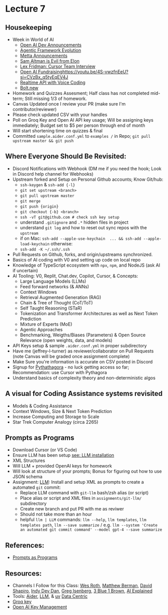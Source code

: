 # Lecture 7

## Housekeeping
- Week in World of AI
    * [Open AI Dev Announcements](https://youtu.be/i53gpiiDEbU?si=1yQeSBplEXWYDrcV)
    * [Agentic Framework Evolution](https://youtu.be/4akq4SKZxyk?si=2MsZRK7H6z1h3CHa)
    * [Metta Announcements](https://youtu.be/Hh152IbXPus?si=YotVHDzJjDpx_Ygj)
    * [Sam Altman is Evil from Elon](https://youtu.be/JP7QN_KM7nY?si=okPwrSygb814cFXz)
    * [Lex Fridman: Cursor Team Interview](https://youtu.be/oFfVt3S51T4?si=_vCXIMnHn-vc65NP)
    * [Open AI Fundraising]()https://youtu.be/4S-vwzfnEeU?si=CVzBx_q5tyEqEV4J
    * [Realtime API with Voice Coding](https://youtu.be/vN0t-kcPOXo?si=b2DYyf7affrs6bi-)
    * [Bolt.new](https://youtu.be/JnikJf0m5J4?si=Nz_0TjokcIxQptmk)
- Homework and Quizzes Assesment; Half class has not completed mid-term; Still missing 1/3 of homework.
- Canvas Updated once I review your PR (make sure I'm contributor/reviewer)
- Please check updated CSV with your handles
- Poll on Groq Key and Open AI API key usage; Will be assigning keys immediately; Budget set to $5 per person through end of month
- Will start shortening time on quizzes & final
- Committed `sample.aider.conf.yml` to `examples /` in Repo; `git pull upstream master && git push`

## Where Everyone Should Be Revisited:
- Discord Notifications with Webhook (DM me if you need the hook; Look in Discord help channel for Webhooks)
- Upstream forked and Setup on Personal Github accounts; Know Git/hub:
    * `ssh-keygen` & `ssh-add {-l}`
    * `git set upstream <branch>`
    * `git pull upstream master`
    * `git merge`
    * `git push {origin}`
    * `git checkout {-b} <branch>`
    * `ssh -vT git@github.com # check ssh key setup`
    * understand `.gitignore` and `.*` hidden files in project
    * understand `git log` and how to reset out sync repos with the `upstream`
    * if on Mac: `ssh-add --apple-use-keychain  ... && ssh-add --apple-load-keychain` otherwise:
    * `ssh-add -K ~/.ssh/.ssh`
- Pull Requests on Github, forks, and origin/upstreams synchronized.
- Basics of AI coding with V0 and setting up code on local repo
- Knowledge of TypeScript ecosystem with `npx`, `npm`, and NodeJS (ask AI if uncertain)
- AI Tooling: V0, Replit, Chat.dev, Copilot, Cursor, & Concepts:
    * Large Language Models (LLMs)
    * Feed forward networks (& ANNs)
    * Context Windows
    * Retrieval Augmented Generation (RAG)
    * Chain & Tree of Thought (CoT/ToT)
    * Self Taught Reasoning (STaR)
    * Tokenization and Transformer Architectures as well as Next Token Prediction
    * Mixture of Experts (MoE)
    * Agentic Approaches
    * Benchmarking, Weigths/Biases (Parameters) & Open Source Relevance (open weights, data, and models)
- API Keys setup & sample `.aider.conf.yml` in proper subdirectory
- Have me (jeffrey-l-turner) as reviewer/collaborator on Pull Requests (note Canvas will be graded once assignment complete)
- Make Sure you're information is accurate on CSV posted in Discord
- Signup for [Pythathagora](https://www.pythagora.ai) - no luck getting access so far; Recommendation: use Cursor with Pythagora
- Understand basics of complexity theory and non-deterministic algos

## A visual for Coding Assistance systems revisited
- Models & Coding Assistance
- Context Windows, Size & Next Token Prediction
- Increase Computing and Storage to Scale
- Star Trek Computer Analogy (circa 2265)

## Prompts as Programs
- Download Cursor (or VS Code)
- Ensure LLM has been setup [see: LLM installation](./lecture05.md)
- XML Structures
- Will LLM + provided OpenAI keys for homework
- Will look at structure of your prompts; Bonus for figuring out how to use JSON schema
- Assignment: [LLM](https://github.com/simonw/llm): Install and setup XML as prompts to create a automated `git` commit:
    * Replace LLM command with `git-llm` bash/zsh alias (or script)
    * Place alias or script and XML files in `assignments/git-llm/` subdirectory
    * Create new branch and put PR with me as reviwer
    * Should not take more than an hour
    * helpful `llm | LLM` commands: `llm --help`, `llm templates`, `llm templates path`, `llm --save summarize` / e.g. `llm --system 'Create an automated git commit command' --model gpt-4 --save summarize`

## References:
- [Prompts as Programs](https://youtu.be/IQI5BZlVI3Y?si=FuNUtqfFVVV_BZ6y)

## Resources:
- Channels I Follow for this Class: [Wes Roth](https://www.youtube.com/@WesRoth), [Matthew Berman](https://www.youtube.com/@matthew_berman), [David Shapiro](https://www.youtube.com/@DaveShap/videos), [Indy Dev Dan](https://www.youtube.com/@indydevdan), [Greg Isenberg](https://www.youtube.com/@GregIsenberg), [3 Blue 1 Brown](https://www.youtube.com/@3blue1brown), [AI Explained](https://www.youtube.com/@3blue1brown)
- Tools: [Aider](https://aider.chat/), [LLM](https://github.com/simonw/llm), & [uv](https://github.com/astral-sh/uv) [Data Centric](https://youtube.com/@data-centric?si=SjrEhrokPgsDoeYF)
- [Groq key](https://console.groq.com/keys)
- [Open AI Key Management](https://platform.openai.com/)
